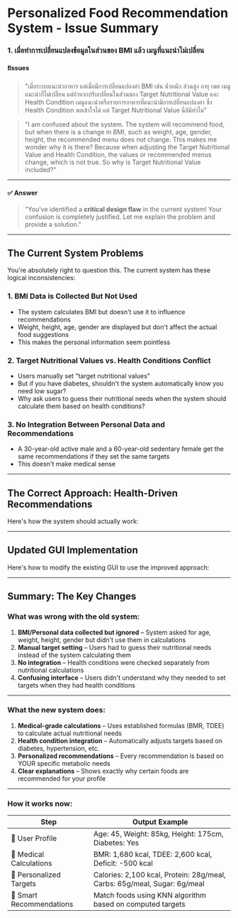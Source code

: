 # Personalized Food Recommendation System - Issue Summary

### 1. เมื่อทำการเปลี่ยนแปลงข้อมูลในส่วนของ BMI แล้ว เมนูที่แนะนำไม่เปลี่ยน

#### ❗Issues
> "เมื่อระบบแนะนำอาหาร แต่เมื่อมีการเปลี่ยนแปลงค่า BMI เช่น น้ำหนัก ส่วนสูง อายุ เพศ เมนูแนะนำก็ไม่เปลี่ยน แต่ถ้าหากปรับเปลี่ยนในส่วนของ Target Nutritional Value และ Health Condition เมนูแนะนำหรือรายการอาหารที่แนะนำมีการเปลี่ยนแปลงค่า ซึ่ง Health Condition พอเข้าใจได้ แต่ Target Nutritional Value นี่สิมีทำไม"

> "I am confused about the system. The system will recommend food, but when there is a change in BMI, such as weight, age, gender, height, the recommended menu does not change. This makes me wonder why it is there? Because when adjusting the Target Nutritional Value and Health Condition, the values or recommended menus change, which is not true. So why is Target Nutritional Value included?"

---

#### ✅ Answer

> "You've identified a **critical design flaw** in the current system! Your confusion is completely justified. Let me explain the problem and provide a solution."

---

## The Current System Problems

You're absolutely right to question this. The current system has these logical inconsistencies:

### 1. **BMI Data is Collected But Not Used**
- The system calculates BMI but doesn't use it to influence recommendations
- Weight, height, age, gender are displayed but don't affect the actual food suggestions
- This makes the personal information seem pointless

### 2. **Target Nutritional Values vs. Health Conditions Conflict**
- Users manually set "target nutritional values" 
- But if you have diabetes, shouldn't the system automatically know you need low sugar?
- Why ask users to guess their nutritional needs when the system should calculate them based on health conditions?

### 3. **No Integration Between Personal Data and Recommendations**
- A 30-year-old active male and a 60-year-old sedentary female get the same recommendations if they set the same targets
- This doesn't make medical sense

---

## The Correct Approach: Health-Driven Recommendations

Here's how the system should actually work:

---

## Updated GUI Implementation

Here's how to modify the existing GUI to use the improved approach:

---

## Summary: The Key Changes

### **What was wrong with the old system:**
1. **BMI/Personal data collected but ignored** – System asked for age, weight, height, gender but didn't use them in calculations  
2. **Manual target setting** – Users had to guess their nutritional needs instead of the system calculating them  
3. **No integration** – Health conditions were checked separately from nutritional calculations  
4. **Confusing interface** – Users didn't understand why they needed to set targets when they had health conditions  

---

### **What the new system does:**
1. **Medical-grade calculations** – Uses established formulas (BMR, TDEE) to calculate actual nutritional needs  
2. **Health condition integration** – Automatically adjusts targets based on diabetes, hypertension, etc.  
3. **Personalized recommendations** – Every recommendation is based on YOUR specific metabolic needs  
4. **Clear explanations** – Shows exactly why certain foods are recommended for your profile  

---

### **How it works now:**
| Step                     | Output Example                     |
|--------------------------|------------------------------------|
| 🧍 User Profile           | Age: 45, Weight: 85kg, Height: 175cm, Diabetes: Yes |
| 🔬 Medical Calculations   | BMR: 1,680 kcal, TDEE: 2,600 kcal, Deficit: -500 kcal |
| 🎯 Personalized Targets   | Calories: 2,100 kcal, Protein: 28g/meal, Carbs: 65g/meal, Sugar: 6g/meal |
| 🤖 Smart Recommendations  | Match foods using KNN algorithm based on computed targets |

